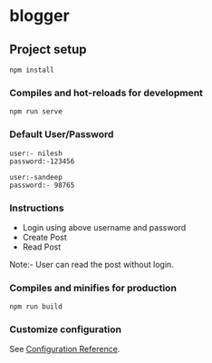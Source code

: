 # blogger

## Project setup
```
npm install
```

### Compiles and hot-reloads for development
```
npm run serve
```
### Default User/Password
```
user:- nilesh
password:-123456

user:-sandeep
password:- 98765

```
### Instructions

  - Login using above username and password
  - Create Post
  - Read Post
  
  Note:- User can read the post without login.
  
 
### Compiles and minifies for production
```
npm run build
```


### Customize configuration
See [Configuration Reference](https://cli.vuejs.org/config/).
